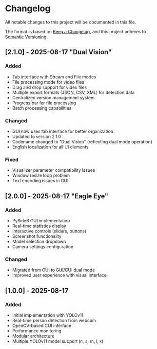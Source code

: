 # Changelog

All notable changes to this project will be documented in this file.

The format is based on [Keep a Changelog](https://keepachangelog.com/en/1.0.0/),
and this project adheres to [Semantic Versioning](https://semver.org/spec/v2.0.0.html).

## [2.1.0] - 2025-08-17 "Dual Vision"

### Added
- Tab interface with Stream and File modes
- File processing mode for video files
- Drag and drop support for video files
- Multiple export formats (JSON, CSV, XML) for detection data
- Centralized version management system
- Progress bar for file processing
- Batch processing capabilities

### Changed
- GUI now uses tab interface for better organization
- Updated to version 2.1.0
- Codename changed to "Dual Vision" (reflecting dual mode operation)
- English localization for all UI elements

### Fixed
- Visualizer parameter compatibility issues
- Window resize loop problem
- Text encoding issues in GUI

## [2.0.0] - 2025-08-17 "Eagle Eye"

### Added
- PySide6 GUI implementation
- Real-time statistics display
- Interactive controls (sliders, buttons)
- Screenshot functionality
- Model selection dropdown
- Camera settings configuration

### Changed
- Migrated from CUI to GUI/CUI dual mode
- Improved user experience with visual interface

## [1.0.0] - 2025-08-17

### Added
- Initial implementation with YOLOv11
- Real-time person detection from webcam
- OpenCV-based CUI interface
- Performance monitoring
- Modular architecture
- Multiple YOLOv11 model support (n, s, m, l, x)